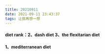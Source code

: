 ```yaml
---
title: 20210911
date: 2021-09-11 23:43:37
tags: 让我再想一想
---
```

#### diet rank：2、dash diet  3、the flexitarian diet 
#### 1、mediterranean diet